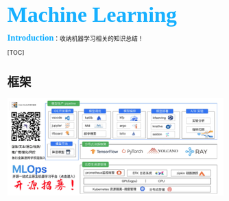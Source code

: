 <div style="color:#16b0ff;font-size:50px;font-weight: 900;text-shadow: 5px 5px 10px var(--theme-color);font-family: 'Comic Sans MS';">Machine Learning</div>

<span style="color:#16b0ff;font-size:20px;font-weight: 900;font-family: 'Comic Sans MS';">Introduction</span>：收纳机器学习相关的知识总结！

[TOC]

# 框架

![img](images/MachineLearning/ad1.jpg)